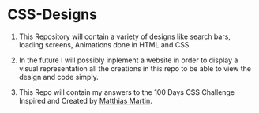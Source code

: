 # CSS-Designs

1. This Repository will contain a variety of designs like search bars, loading screens, Animations done in HTML and CSS. 

2. In the future I will possibly inplement a website in order to display a visual representation all the creations in this repo to be able to view the design and code simply.   

3. This Repo will contain my answers to the 100 Days CSS Challenge Inspired and Created by [Matthias Martin](https://100dayscss.com/). 



